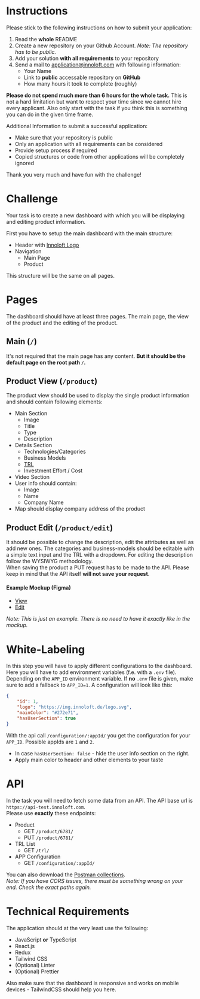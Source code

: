 # Instructions 
Please stick to the following instructions on how to submit your application:
1. Read the **whole** README
2. Create a new repository on your Github Account. *Note: The repository has to be public.*
3. Add your solution **with all requirements** to your repository
4. Send a mail to application@innoloft.com with following information: 
   * Your Name
   * Link to **public** accessable repository on **GitHub**
   * How many hours it took to complete (roughly)

**Please do not spend much more than 6 hours for the whole task.** This is not a hard limitation but want to respect your time since we cannot hire every applicant. Also only start with the task if you think this is something you can do in the given time frame. 

Additional Information to submit a successful application:
- Make sure that your repository is public
- Only an application with all requirements can be considered
- Provide setup process if required
- Copied structures or code from other applications will be completely ignored

Thank you very much and have fun with the challenge!

# Challenge
Your task is to create a new dashboard with which you will be displaying and editing product information.

First you have to setup the main dashboard with the main structure:
- Header with [Innoloft Logo](https://img.innoloft.com/logo.svg)
- Navigation
  - Main Page
  - Product

This structure will be the same on all pages.


# Pages

The dashboard should have at least three pages. The main page, the view of the product and the editing of the product.

## Main (`/`)
It's not required that the main page has any content. **But it should be the default page on the root path `/`.**

## Product View (`/product`)
The product view should be used to display the single product information and should contain following elements:

- Main Section
  - Image
  - Title
  - Type
  - Description
- Details Section
  - Technologies/Categories
  - Business Models
  - [TRL](https://en.wikipedia.org/wiki/Technology_readiness_level)
  - Investment Effort / Cost
- Video Section
- User info should contain:
  - Image
  - Name
  - Company Name
- Map should display company address of the product

## Product Edit (`/product/edit`)
It should be possible to change the description, edit the attributes as well as add new ones. The categories and business-models should be editable with a simple text input and the TRL with a dropdown. For editing the description follow the WYSIWYG methodology.  
When saving the product a PUT request has to be made to the API. Please keep in mind that the API itself **will not save your request**.

#### Example Mockup (Figma)
- [View](https://www.figma.com/file/ts85mGEzMBSTAmueJ0cN55/Frontend-Application?node-id=0%3A1)
- [Edit](https://www.figma.com/file/ts85mGEzMBSTAmueJ0cN55/Frontend-Application?node-id=1%3A2)

*Note: This is just an example. There is no need to have it exactly like in the mockup.*

# White-Labeling
In this step you will have to apply different configurations to the dashboard. Here you will have to add environment variables (f.e. with a `.env` file). Depending on the `APP_ID` environment variable. If **no** `.env` file is given, make sure to add a fallback to `APP_ID=1`.
A configuration will look like this:
```json
{
    "id": 1,
    "logo": "https://img.innoloft.de/logo.svg",
    "mainColor": "#272e71",
    "hasUserSection": true
}
```
With the api call `/configuration/:appId/` you get the configuration for your `APP_ID`. Possible appIds are `1` and `2`.
* In case `hasUserSection: false` - hide the user info section on the right.
* Apply main color to header and other elements to your taste

# API
In the task you will need to fetch some data from an API. The API base url is `https://api-test.innoloft.com`.  
Please use **exactly** these endpoints:
- Product
  - GET `/product/6781/`
  - PUT `/product/6781/`
- TRL List
  - GET `/trl/`
- APP Configuration
  - GET `/configuration/:appId/`

You can also download the [Postman collections](https://api-test.innoloft.com/postman_collection.json).  
*Note: If you have CORS issues, there must be something wrong on your end. Check the exact paths again.*
# Technical Requirements

The application should at the very least use the following:

- JavaScript **or** TypeScript
- React.js
- Redux
- Tailwind CSS
- (Optional) Linter
- (Optional) Prettier

Also make sure that the dashboard is responsive and works on mobile devices - TailwindCSS should help you here.